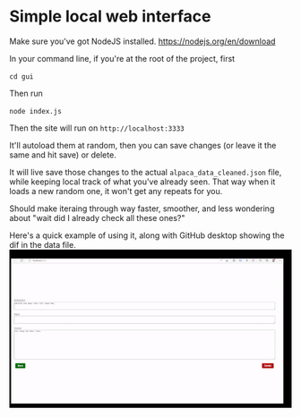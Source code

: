 # Simple local web interface
Make sure you've got NodeJS installed. https://nodejs.org/en/download

In your command line, if you're at the root of the project, first 

`cd gui`

Then run

`node index.js`

Then the site will run on `http://localhost:3333` 

It'll autoload them at random, then you can save changes (or leave it the same and hit save) or delete. 

It will live save those changes to the actual `alpaca_data_cleaned.json` file, while keeping local track of what you've already seen. That way when it loads a new random one, it won't get any repeats for you. 

Should make iteraing through way faster, smoother, and less wondering about "wait did I already check all these ones?"

Here's a quick example of using it, along with GitHub desktop showing the dif in the data file.
![Simple demo of the gui](./gui-simple-demo.gif)